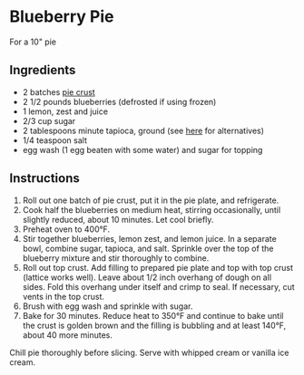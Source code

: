 # Blueberry Pie

For a 10" pie

## Ingredients

- 2 batches [pie crust](pie-crust.md)
- 2 1/2 pounds blueberries (defrosted if using frozen)
- 1 lemon, zest and juice
- 2/3 cup sugar
- 2 tablespoons minute tapioca, ground (see [here](https://www.kingarthurflour.com/guides/pie-baking/pie-thickener.html) for alternatives)
- 1/4 teaspoon salt
- egg wash (1 egg beaten with some water) and sugar for topping

## Instructions

1. Roll out one batch of pie crust, put it in the pie plate, and refrigerate.
2. Cook half the blueberries on medium heat, stirring occasionally, until slightly reduced, about 10 minutes. Let cool briefly.
3. Preheat oven to 400°F.
4. Stir together blueberries, lemon zest, and lemon juice. In a separate bowl, combine sugar, tapioca, and salt. Sprinkle over the top of the blueberry mixture and stir thoroughly to combine.
5. Roll out top crust. Add filling to prepared pie plate and top with top crust (lattice works well). Leave about 1/2 inch overhang of dough on all sides. Fold this overhang under itself and crimp to seal. If necessary, cut vents in the top crust.
6. Brush with egg wash and sprinkle with sugar.
7. Bake for 30 minutes. Reduce heat to 350°F and continue to bake until the crust is golden brown and the filling is bubbling and at least 140°F, about 40 more minutes.

Chill pie thoroughly before slicing. Serve with whipped cream or vanilla ice cream.
